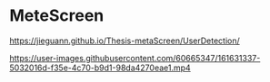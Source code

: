 # MeteScreen

https://jieguann.github.io/Thesis-metaScreen/UserDetection/



https://user-images.githubusercontent.com/60665347/161631337-5032016d-f35e-4c70-b9d1-98da4270eae1.mp4

